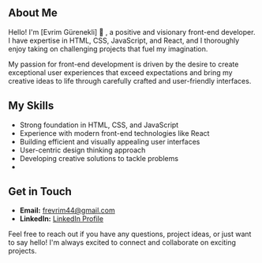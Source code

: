 ## About Me

Hello! I'm [Evrim Gürenekli] 👋 , a positive and visionary front-end developer. I have expertise in HTML, CSS, JavaScript, and React, and I thoroughly enjoy taking on challenging projects that fuel my imagination.

My passion for front-end development is driven by the desire to create exceptional user experiences that exceed expectations and bring my creative ideas to life through carefully crafted and user-friendly interfaces.

## My Skills

- Strong foundation in HTML, CSS, and JavaScript
- Experience with modern front-end technologies like React
- Building efficient and visually appealing user interfaces
- User-centric design thinking approach
- Developing creative solutions to tackle problems
- 
## Get in Touch

- **Email:** frevrim44@gmail.com
- **LinkedIn:** [LinkedIn Profile]([[https://www.linkedin.com/in/user](https://www.linkedin.com/feed/)](https://www.linkedin.com/in/evrim-g%C3%BCrenekli-b86917b5/))

Feel free to reach out if you have any questions, project ideas, or just want to say hello! I'm always excited to connect and collaborate on exciting projects.
